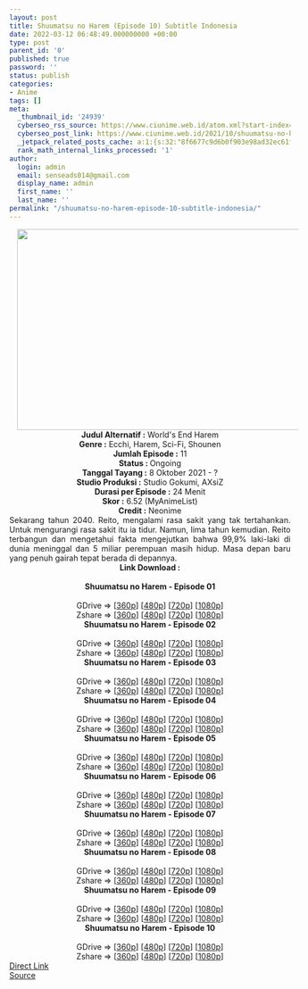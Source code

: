 ```yaml
---
layout: post
title: Shuumatsu no Harem (Episode 10) Subtitle Indonesia
date: 2022-03-12 06:48:49.000000000 +00:00
type: post
parent_id: '0'
published: true
password: ''
status: publish
categories:
- Anime
tags: []
meta:
  _thumbnail_id: '24939'
  cyberseo_rss_source: https://www.ciunime.web.id/atom.xml?start-index=1
  cyberseo_post_link: https://www.ciunime.web.id/2021/10/shuumatsu-no-harem-subtitle-indonesia.html
  _jetpack_related_posts_cache: a:1:{s:32:"8f6677c9d6b0f903e98ad32ec61f8deb";a:2:{s:7:"expires";i:1651285080;s:7:"payload";a:3:{i:0;a:1:{s:2:"id";i:25034;}i:1;a:1:{s:2:"id";i:25202;}i:2;a:1:{s:2:"id";i:24422;}}}}
  rank_math_internal_links_processed: '1'
author:
  login: admin
  email: senseads014@gmail.com
  display_name: admin
  first_name: ''
  last_name: ''
permalink: "/shuumatsu-no-harem-episode-10-subtitle-indonesia/"
---
```

<div class="separator" style="clear: both; text-align: center;"><a href="https://blogger.googleusercontent.com/img/a/AVvXsEjWWqJkkIZBZM-SanLZ_PtO7aeuJhEy3EzSwy2Hhqzq3Mtjm0lw_VANuTr6qmPxME9KEBL5Chg3Nz_5cMDoP9wD4hMj2cZsTyyQe4XrY48Yi_AaH75pOEtu9t92iDN8oxNoViZ-Z8jE-2V_8qiZZLaccxRJ-4bASU2GTdnlU8GkFZ82I9YgA1Vunj-Y=s1280" style="margin-left: 1em; margin-right: 1em;"><img border="0" data-original-height="720" data-original-width="1280" height="360" src="{{ site.baseurl }}/assets/2022/03/AVvXsEjWWqJkkIZBZM-SanLZ_PtO7aeuJhEy3EzSwy2Hhqzq3Mtjm0lw_VANuTr6qmPxME9KEBL5Chg3Nz_5cMDoP9wD4hMj2cZsTyyQe4XrY48Yi_AaH75pOEtu9t92iDN8oxNoViZ-Z8jE-2V_8qiZZLaccxRJ-4bASU2GTdnlU8GkFZ82I9YgA1Vunj-Y=w640-h360" width="640" /></a></div>
<div class="separator" style="clear: both; text-align: center;"></div>
<div style="text-align: center;"><b>Judul</b><b><b> Alternatif</b> :</b> World's End Harem</div>
<div style="text-align: center;"><b><b>Genre :</b></b> Ecchi, Harem, Sci-Fi, Shounen</div>
<div style="text-align: center;"><b>Jumlah Episode :</b> 11<br /><b>Status :&nbsp;</b>Ongoing<br /><b>Tanggal Tayang :</b> 8 Oktober&nbsp;2021 - ?<br /><b>Studio Produksi :</b>&nbsp;Studio Gokumi, AXsiZ<br /><b>Durasi per Episode :</b> 24 Menit</div>
<div style="text-align: center;"><b>Skor :</b> 6.52 (MyAnimeList)</div>
<div style="text-align: center;"><b>Credit :</b>&nbsp;Neonime</div>
<div style="text-align: center;"></div>
<div style="text-align: justify;">
<div>Sekarang tahun 2040. Reito, mengalami rasa sakit yang tak tertahankan. Untuk mengurangi rasa sakit itu ia tidur. Namun, lima tahun kemudian. Reito terbangun dan mengetahui fakta mengejutkan bahwa 99,9% laki-laki di dunia meninggal dan 5 miliar perempuan masih hidup. Masa depan baru yang penuh gairah tepat berada di depannya.</div>
</div>
<div style="text-align: justify;"></div>
<div style="text-align: justify;"></div>
<div style="text-align: center;">
<div style="text-align: center;">
<div style="text-align: left;">
<div style="text-align: center;"><b>Link Download :</b></div>
<div style="text-align: center;"><b><br /></b></div>
<div style="text-align: center;"><span style="text-align: left;"><b>Shuumatsu no Harem&nbsp;</b></span><b>- Episode 01</b></div>
<div style="text-align: center;"><b><br /></b></div>
<div style="text-align: center;">GDrive =&gt; [<a href="http://www.solidfiles.com/v/wWnGr4e8ggmve" target="_blank" rel="noopener">360p</a>] [<a href="https://acefile.co/f/64664260/neonime_worlds-end-harem-01-480p-zip" target="_blank" rel="noopener">480p</a>] [<a href="https://acefile.co/f/64664562/neonime_worlds-end-harem-01-720p-zip" target="_blank" rel="noopener">720p</a>] [<a href="https://acefile.co/f/64664954/neonime_worlds-end-harem-01-1080p-zip" target="_blank" rel="noopener">1080p</a>]</div>
<div style="text-align: center;">Zshare =&gt; [<a href="https://www20.zippyshare.com/v/MctNPb0T/file.html" target="_blank" rel="noopener">360p</a>] [<a href="https://www38.zippyshare.com/v/I9bWm9Mb/file.html" target="_blank" rel="noopener">480p</a>] [<a href="https://www25.zippyshare.com/v/2MDqP087/file.html" target="_blank" rel="noopener">720p</a>] [<a href="https://www82.zippyshare.com/v/RUBX1v1P/file.html" target="_blank" rel="noopener">1080p</a>]</div>
<div style="text-align: center;"></div>
<div style="text-align: center;">
<div><span style="text-align: left;"><b>Shuumatsu no Harem&nbsp;</b></span><b>- Episode 02</b></div>
<div><b><br /></b></div>
<div>GDrive =&gt; [<a href="https://www.mp4upload.com/6rn15vspkxmw" target="_blank" rel="noopener">360p</a>] [<a href="https://acefile.co/f/65308536/neonime_worlds-end-harem-02-480p-zip" target="_blank" rel="noopener">480p</a>] [<a href="https://acefile.co/f/65308538/neonime_worlds-end-harem-02-720p-zip" target="_blank" rel="noopener">720p</a>] [<a href="https://acefile.co/f/65308541/neonime_worlds-end-harem-02-1080p-zip" target="_blank" rel="noopener">1080p</a>]</div>
<div>Zshare =&gt; [<a href="https://www64.zippyshare.com/v/jtFS87H5/file.html" target="_blank" rel="noopener">360p</a>] [<a href="https://www69.zippyshare.com/v/mPo8TpDk/file.html" target="_blank" rel="noopener">480p</a>] [<a href="https://www22.zippyshare.com/v/kM5oc3lm/file.html" target="_blank" rel="noopener">720p</a>] [<a href="https://www28.zippyshare.com/v/XSoF6Y2O/file.html" target="_blank" rel="noopener">1080p</a>]</div>
<div></div>
<div>
<div><span style="text-align: left;"><b>Shuumatsu no Harem&nbsp;</b></span><b>- Episode 03</b></div>
<div><b><br /></b></div>
<div>GDrive =&gt; [<a href="https://www.mp4upload.com/mub22vb9rnrs" target="_blank" rel="noopener">360p</a>] [<a href="https://acefile.co/f/65922781/neonime_worlds-end-harem-03-480p-zip" target="_blank" rel="noopener">480p</a>] [<a href="https://acefile.co/f/65922949/neonime_worlds-end-harem-03-720p-zip" target="_blank" rel="noopener">720p</a>] [<a href="https://acefile.co/f/65923203/neonime_worlds-end-harem-03-1080p-zip%20https://acefile.co/f/65923205/neonime_worlds-end-harem-03-1080p-zip" target="_blank" rel="noopener">1080p</a>]</div>
<div>Zshare =&gt; [<a href="https://www27.zippyshare.com/v/Q4zrUc2s/file.html" target="_blank" rel="noopener">360p</a>] [<a href="https://www14.zippyshare.com/v/xrEHq34Z/file.html" target="_blank" rel="noopener">480p</a>] [<a href="https://www117.zippyshare.com/v/xU4rnRev/file.html" target="_blank" rel="noopener">720p</a>] [<a href="https://www54.zippyshare.com/v/iTSOQXX2/file.html" target="_blank" rel="noopener">1080p</a>]</div>
</div>
<div></div>
<div>
<div><span style="text-align: left;"><b>Shuumatsu no Harem&nbsp;</b></span><b>- Episode 04</b></div>
<div><b><br /></b></div>
<div>GDrive =&gt; [<a href="https://www.mp4upload.com/y3lh7m8sp3tt" target="_blank" rel="noopener">360p</a>] [<a href="https://acefile.co/f/66524442/neonime_worlds-end-harem-04-480p-zip" target="_blank" rel="noopener">480p</a>] [<a href="https://acefile.co/f/66524443/neonime_worlds-end-harem-04-720p-zip" target="_blank" rel="noopener">720p</a>] [<a href="https://acefile.co/f/66524444/neonime_worlds-end-harem-04-1080p-zip" target="_blank" rel="noopener">1080p</a>]</div>
<div>Zshare =&gt; [<a href="https://www38.zippyshare.com/v/JjuQgrcb/file.html" target="_blank" rel="noopener">360p</a>] [<a href="https://www38.zippyshare.com/v/WvITh9LC/file.html" target="_blank" rel="noopener">480p</a>] [<a href="https://www38.zippyshare.com/v/m7R522Ma/file.html" target="_blank" rel="noopener">720p</a>] [<a href="https://mir.cr/11O7QNL8" target="_blank" rel="noopener">1080p</a>]</div>
</div>
<div></div>
<div>
<div><span style="text-align: left;"><b>Shuumatsu no Harem&nbsp;</b></span><b>- Episode 05</b></div>
<div><b><br /></b></div>
<div>GDrive =&gt; [<a href="https://www.mp4upload.com/ntl9ta91n3ux" target="_blank" rel="noopener">360p</a>] [<a href="https://acefile.co/f/67132365/neonime_worlds-end-harem-05-480p-zip" target="_blank" rel="noopener">480p</a>] [<a href="https://acefile.co/f/67132366/neonime_worlds-end-harem-05-720p-zip" target="_blank" rel="noopener">720p</a>] [<a href="https://acefile.co/f/67132367/neonime_worlds-end-harem-05-1080p-zip" target="_blank" rel="noopener">1080p</a>]</div>
<div>Zshare =&gt; [<a href="https://www32.zippyshare.com/v/14unjR4C/file.html" target="_blank" rel="noopener">360p</a>] [<a href="https://www107.zippyshare.com/v/0z4o6Uxa/file.html" target="_blank" rel="noopener">480p</a>] [<a href="https://www54.zippyshare.com/v/AcKwHgM1/file.html" target="_blank" rel="noopener">720p</a>] [<a href="https://www96.zippyshare.com/v/yREMbcSs/file.html" target="_blank" rel="noopener">1080p</a>]</div>
</div>
<div></div>
<div>
<div><span style="text-align: left;"><b>Shuumatsu no Harem&nbsp;</b></span><b>- Episode 06</b></div>
<div><b><br /></b></div>
<div>GDrive =&gt; [<a href="https://www.mp4upload.com/baxaqiigozge" target="_blank" rel="noopener">360p</a>] [<a href="https://acefile.co/f/67724850/neonime_wolrds-end-harem-06-480p-zip" target="_blank" rel="noopener">480p</a>] [<a href="https://acefile.co/f/67725439/neonime_wolrds-end-harem-06-720p-zip" target="_blank" rel="noopener">720p</a>] [<a href="https://acefile.co/f/67725443/neonime_wolrds-end-harem-06-1080p-zip" target="_blank" rel="noopener">1080p</a>]</div>
<div>Zshare =&gt; [<a href="https://www24.zippyshare.com/v/7ARAkVtS/file.html" target="_blank" rel="noopener">360p</a>] [<a href="https://www49.zippyshare.com/v/6o5L5POM/file.html" target="_blank" rel="noopener">480p</a>] [<a href="https://www81.zippyshare.com/v/pwCLNTPB/file.html" target="_blank" rel="noopener">720p</a>] [<a href="https://www94.zippyshare.com/v/wnSXAGST/file.html" target="_blank" rel="noopener">1080p</a>]</div>
</div>
<div></div>
<div>
<div><span style="text-align: left;"><b>Shuumatsu no Harem&nbsp;</b></span><b>- Episode 07</b></div>
<div><b><br /></b></div>
<div>GDrive =&gt; [<a href="https://www.mp4upload.com/ujb81rbbc8v5" target="_blank" rel="noopener">360p</a>] [<a href="https://acefile.co/f/68349082/neonime_worlds-end-harem-07-480p-zip" target="_blank" rel="noopener">480p</a>] [<a href="https://acefile.co/f/68349174/neonime_worlds-end-harem-07-720p-zip" target="_blank" rel="noopener">720p</a>] [<a href="https://acefile.co/f/68349408/neonime_worlds-end-harem-07-1080p-zip" target="_blank" rel="noopener">1080p</a>]</div>
<div>Zshare =&gt; [<a href="https://www66.zippyshare.com/v/EYZ4WGEt/file.html" target="_blank" rel="noopener">360p</a>] [<a href="https://www26.zippyshare.com/v/yctcZc9K/file.html" target="_blank" rel="noopener">480p</a>] [<a href="https://www36.zippyshare.com/v/FcajDWW3/file.html" target="_blank" rel="noopener">720p</a>] [<a href="https://www50.zippyshare.com/v/Zt6Wxc1T/file.html" target="_blank" rel="noopener">1080p</a>]</div>
</div>
<div></div>
<div>
<div><span style="text-align: left;"><b>Shuumatsu no Harem&nbsp;</b></span><b>- Episode 08</b></div>
<div><b><br /></b></div>
<div>GDrive =&gt; [<a href="https://www.mp4upload.com/qf9urtkhgo45" target="_blank" rel="noopener">360p</a>] [<a href="https://acefile.co/f/68906543/neonime_worlds-end-harem-08-480p-zip" target="_blank" rel="noopener">480p</a>] [<a href="https://acefile.co/f/68906721/neonime_worlds-end-harem-08-720p-zip" target="_blank" rel="noopener">720p</a>] [<a href="https://acefile.co/f/68906935/neonime_worlds-end-harem-08-1080p-zip" target="_blank" rel="noopener">1080p</a>]</div>
<div>Zshare =&gt; [<a href="https://www97.zippyshare.com/v/EIeLsgWx/file.html" target="_blank" rel="noopener">360p</a>] [<a href="https://www113.zippyshare.com/v/uO34kRBM/file.html" target="_blank" rel="noopener">480p</a>] [<a href="https://www72.zippyshare.com/v/Pcwsjwru/file.html" target="_blank" rel="noopener">720p</a>] [<a href="https://www23.zippyshare.com/v/XaWv18P8/file.html" target="_blank" rel="noopener">1080p</a>]</div>
</div>
<div></div>
<div>
<div><span style="text-align: left;"><b>Shuumatsu no Harem&nbsp;</b></span><b>- Episode 09</b></div>
<div><b><br /></b></div>
<div>GDrive =&gt; [<a href="http://www.solidfiles.com/v/5dZe57MN4RVxP" target="_blank" rel="noopener">360p</a>] [<a href="https://acefile.co/f/69449274/neonime_worlds-end-harem-09-480p-zip" target="_blank" rel="noopener">480p</a>] [<a href="https://acefile.co/f/69449276/neonime_worlds-end-harem-09-720p-zip" target="_blank" rel="noopener">720p</a>] [<a href="https://acefile.co/f/69449279/neonime_worlds-end-harem-09-1080p-zip" target="_blank" rel="noopener">1080p</a>]</div>
<div>Zshare =&gt; [<a href="https://www81.zippyshare.com/v/qapLqMO9/file.html" target="_blank" rel="noopener">360p</a>] [<a href="https://www113.zippyshare.com/v/8B0ONzrd/file.html" target="_blank" rel="noopener">480p</a>] [<a href="https://www21.zippyshare.com/v/6qoXBIwY/file.html" target="_blank" rel="noopener">720p</a>] [<a href="https://www52.zippyshare.com/v/YzfLvJOZ/file.html" target="_blank" rel="noopener">1080p</a>]</div>
</div>
<div></div>
<div>
<div><span style="text-align: left;"><b>Shuumatsu no Harem&nbsp;</b></span><b>- Episode 10</b></div>
<div><b><br /></b></div>
<div>GDrive =&gt; [<a href="https://www.mp4upload.com/080a5pm8dk9d" target="_blank" rel="noopener">360p</a>] [<a href="https://acefile.co/f/69948259/neonime_worlds-end-harem-10-480p-zip" target="_blank" rel="noopener">480p</a>] [<a href="https://acefile.co/f/69948496/neonime_worlds-end-harem-10-720p-zip" target="_blank" rel="noopener">720p</a>] [<a href="https://acefile.co/f/69948664/neonime_worlds-end-harem-10-1080p-zip" target="_blank" rel="noopener">1080p</a>]</div>
<div>Zshare =&gt; [<a href="https://www58.zippyshare.com/v/mya9U2xf/file.html" target="_blank" rel="noopener">360p</a>] [<a href="https://www58.zippyshare.com/v/mCnSuy9R/file.html" target="_blank" rel="noopener">480p</a>] [<a href="https://www58.zippyshare.com/v/Y8O7pRMi/file.html" target="_blank" rel="noopener">720p</a>] [<a href="https://www35.zippyshare.com/v/qjUQ7qyn/file.html" target="_blank" rel="noopener">1080p</a>]</div>
</div>
</div>
</div>
</div>
</div>
<link rel="stylesheet" href="https://cdnjs.cloudflare.com/ajax/libs/font-awesome/4.7.0/css/font-awesome.min.css" />
<div class="divbtn"> <a href="https://handymansurrender.com/fihup8buzv?key=94550f7ce39444073321dde3b8782f97" class="btn"><i class="fa fa-download"></i> Direct Link</a> <br /><a href="https://www.ciunime.web.id/2021/10/shuumatsu-no-harem-subtitle-indonesia.html">Source</a> </div>
